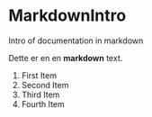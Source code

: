 # MarkdownIntro
Intro of documentation in markdown

Dette er en en **markdown** text.

1. First Item
2. Second Item
3. Third Item
4. Fourth Item
